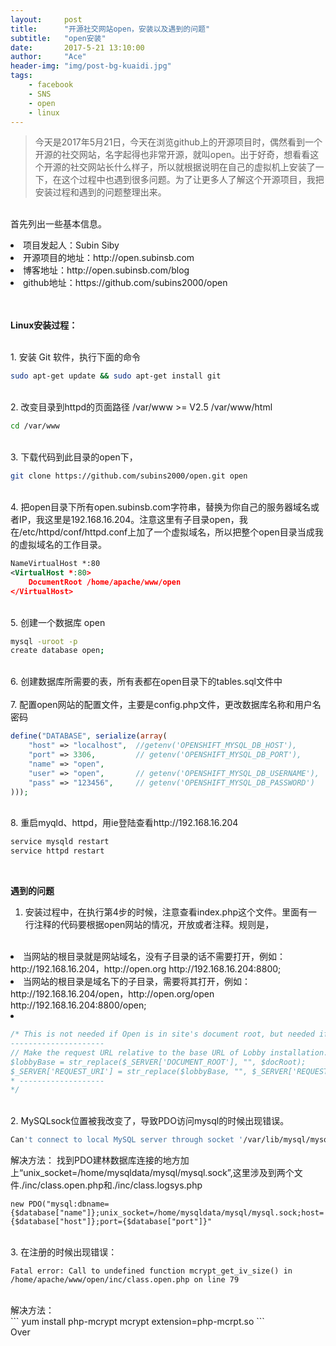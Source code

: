 ```yaml
---
layout:     post
title:      "开源社交网站open，安装以及遇到的问题"
subtitle:   "open安装"
date:       2017-5-21 13:10:00
author:     "Ace"
header-img: "img/post-bg-kuaidi.jpg"
tags:
    - facebook
    - SNS
    - open
    - linux
---
```



> 今天是2017年5月21日，今天在浏览github上的开源项目时，偶然看到一个开源的社交网站，名字起得也非常开源，就叫open。出于好奇，想看看这个开源的社交网站长什么样子，所以就根据说明在自己的虚拟机上安装了一下，在这个过程中也遇到很多问题。为了让更多人了解这个开源项目，我把安装过程和遇到的问题整理出来。

<br>首先列出一些基本信息。
<li>项目发起人：Subin Siby
<li>开源项目的地址：http://open.subinsb.com </li>
<li>博客地址：http://open.subinsb.com/blog</li>
<li>github地址：https://github.com/subins2000/open</li>
<br>

<br><b>Linux安装过程：</b>

<br>
1. 安装 Git 软件，执行下面的命令
<br>

```sh
sudo apt-get update && sudo apt-get install git
```

<br>		
2. 改变目录到httpd的页面路径 /var/www >= V2.5 /var/www/html
<br>

```sh
cd /var/www
```

<br>
3. 下载代码到此目录的open下，
<br>

```sh
git clone https://github.com/subins2000/open.git open
```

<br>
4. 把open目录下所有open.subinsb.com字符串，替换为你自己的服务器域名或者IP，我这里是192.168.16.204。注意这里有子目录open，我在/etc/httpd/conf/httpd.conf上加了一个虚拟域名，所以把整个open目录当成我的虚拟域名的工作目录。
<br>


```xml
NameVirtualHost *:80
<VirtualHost *:80>
    DocumentRoot /home/apache/www/open
</VirtualHost>
```

<br>
5. 创建一个数据库 open
<br>

```sh
mysql -uroot -p
create database open;
```

<br>		
6. 创建数据库所需要的表，所有表都在open目录下的tables.sql文件中
<br>
<br>
7. 配置open网站的配置文件，主要是config.php文件，更改数据库名称和用户名密码
<br>

```php
define("DATABASE", serialize(array(
	"host" => "localhost", 	//getenv('OPENSHIFT_MYSQL_DB_HOST'),
	"port" => 3306, 		// getenv('OPENSHIFT_MYSQL_DB_PORT'),
	"name" => "open",
	"user" => "open", 		// getenv('OPENSHIFT_MYSQL_DB_USERNAME'),
	"pass" => "123456", 	// getenv('OPENSHIFT_MYSQL_DB_PASSWORD')
)));
```

<br>
8. 重启myqld、httpd，用ie登陆查看http://192.168.16.204
<br>

```sh
service mysqld restart
service httpd restart
```		

<br>

<b>遇到的问题</b>

1. 安装过程中，在执行第4步的时候，注意查看index.php这个文件。里面有一行注释的代码要根据open网站的情况，开放或者注释。规则是，
<br>
<li>当网站的根目录就是网站域名，没有子目录的话不需要打开，例如：http://192.168.16.204，http://open.org  http://192.168.16.204:8800;
<li>当网站的根目录是域名下的子目录，需要将其打开，例如：http://192.168.16.204/open，http://open.org/open  http://192.168.16.204:8800/open;
<br><li></li>

```php
/* This is not needed if Open is in site's document root, but needed if Open is in a sub folder
---------------------
// Make the request URL relative to the base URL of Lobby installation. http://localhost/open will be changed to "/" and http://open.local to "/"
$lobbyBase = str_replace($_SERVER['DOCUMENT_ROOT'], "", $docRoot);
$_SERVER['REQUEST_URI'] = str_replace($lobbyBase, "", $_SERVER['REQUEST_URI']);
* -------------------
*/
```

<br>
2. MySQLsock位置被我改变了，导致PDO访问mysql的时候出现错误。
<br>

```sh
Can't connect to local MySQL server through socket '/var/lib/mysql/mysql.soc
```

解决方法： 找到PDO建林数据库连接的地方加上“unix_socket=/home/mysqldata/mysql/mysql.sock”,这里涉及到两个文件./inc/class.open.php和./inc/class.logsys.php
<br>

```
new PDO("mysql:dbname={$database["name"]};unix_socket=/home/mysqldata/mysql/mysql.sock;host={$database["host"]};port={$database["port"]}"
```

<br>
3. 在注册的时候出现错误：
<br>


```
Fatal error: Call to undefined function mcrypt_get_iv_size() in /home/apache/www/open/inc/class.open.php on line 79
```
<br>
解决方法：
<br>
```
yum install php-mcrypt mcrypt
extension=php-mcrpt.so
```
<br>
Over